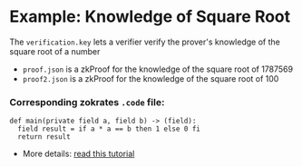 # Example: Knowledge of Square Root

The `verification.key` lets a verifier verify the prover's knowledge of the square root of a number

- `proof.json` is a zkProof for the knowledge of the square root of 1787569
- `proof2.json` is a zkProof for the knowledge of the square root of 100


### Corresponding zokrates `.code` file:

```
def main(private field a, field b) -> (field):
  field result = if a * a == b then 1 else 0 fi
  return result
```

- More details: [read this tutorial](https://zokrates.github.io/gettingstarted.html)